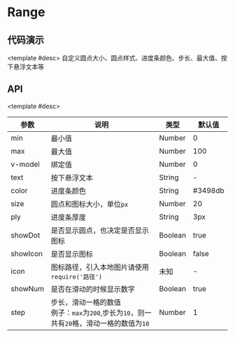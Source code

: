 <script setup>
  import RangeA from './Components/Range/demo/index-a.vue'
  import RangeB from './Components/Range/demo/index-b.vue'
</script>

# Range

<ContainerBox title="介绍">
<template #desc>

基于原生`input:type=range`进行封装
</template>
</ContainerBox>

## 代码演示

<ContainerBox title="基础用法">
<div class="demoBox">
<RangeA />
</div>

<ShowCode>
<template #codes>

```vue
<template>
  <div class="demo">
    <LibRange v-model="value" />
  </div>
</template>
<script setup lang="ts">
import { ref } from 'vue';

const value = ref(0);
</script>
<style scoped>
.demo {
  width: 100%;
}
</style>
```

</template>
</ShowCode>
</ContainerBox>

<ContainerBox title="自定义样式">

<template #desc>
自定义圆点大小、圆点样式、进度条颜色、步长、最大值、按下悬浮文本等
</template>

<div class="demoBox">
<RangeB />
</div>

<ShowCode>
<template #codes>

```vue
<template>
  <div class="demo">
    <LibRange
      :icon="icon"
      :max="1000"
      :showIcon="true"
      :size="50"
      :step="10"
      :text="'进度：' + value"
      color="#c0392b"
      ply="10px"
      v-model="value"
    />
  </div>
</template>
<script setup lang="ts">
import { ref } from 'vue';
import icon from './img/icon.svg';

const value = ref(0);
</script>
<style scoped>
.demo {
  width: 100%;
}
</style>
```

</template>
</ShowCode>
</ContainerBox>

## API

<ContainerBox title="Props">

<template #desc>

| 参数     | 说明                                                                                          | 类型    | 默认值  |
| -------- | --------------------------------------------------------------------------------------------- | ------- | ------- |
| min      | 最小值                                                                                        | Number  | 0       |
| max      | 最大值                                                                                        | Number  | 100     |
| v-model  | 绑定值                                                                                        | Number  | 0       |
| text     | 按下悬浮文本                                                                                  | String  | -       |
| color    | 进度条颜色                                                                                    | String  | #3498db |
| size     | 圆点和图标大小，单位`px`                                                                      | Number  | 20      |
| ply      | 进度条厚度                                                                                    | String  | 3px     |
| showDot  | 是否显示圆点，也决定是否显示图标                                                              | Boolean | true    |
| showIcon | 是否显示图标                                                                                  | Boolean | false   |
| icon     | 图标路径，引入本地图片请使用`require('路径')`                                                 | 未知    | -       |
| showNum  | 是否在滑动的时候显示数字                                                                      | Boolean | true    |
| step     | 步长，滑动一格的数值<br />例子：`max`为`200`,步长为`10`，则一共有`20`格，滑动一格的数值为`10` | Number  | 1       |

</template>
</ContainerBox>
